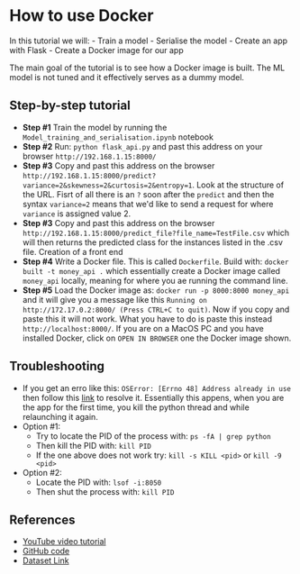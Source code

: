 # How to use Docker
In this tutorial we will:
    - Train a model
    - Serialise the model
    - Create an app with Flask
    - Create a Docker image for our app
    
The main goal of the tutorial is to see how a Docker image is built. The ML model is not tuned and it effectively serves as a dummy model.


## Step-by-step tutorial
- **Step #1** Train the model by running the `Model_training_and_serialisation.ipynb` notebook
- **Step #2** Run: `python flask_api.py` and past this address on your browser `http://192.168.1.15:8000/`
- **Step #3** Copy and past this address on the browser `http://192.168.1.15:8000/predict?variance=2&skewness=2&curtosis=2&entropy=1`. Look at the structure of the URL. Fisrt of all there is an `?` soon after the `predict` and then the syntax `variance=2` means that we'd like to send a request for where `variance` is assigned value 2.
- **Step #3** Copy and past this address on the browser `http://192.168.1.15:8000/predict_file?file_name=TestFile.csv` which will then returns the predicted class for the instances listed in the .csv file.
Creation of a front end
- **Step #4** Write a Docker file. This is called `Dockerfile`. Build with: `docker built -t money_api .` which essentially create a Docker image called `money_api` locally, meaning for where you ae running the command line.
- **Step #5** Load the Docker image as: `docker run -p 8000:8000 money_api` and it will give you a message like this `Running on http://172.17.0.2:8000/ (Press CTRL+C to quit)`. Now if you copy and paste this it will not work. What you have to do is paste this instead `http://localhost:8000/`. If you are on a MacOS PC and you have installed Docker, click on `OPEN IN BROWSER` one the Docker image shown.

## Troubleshooting
- If you get an erro like this: `OSError: [Errno 48] Address already in use` then follow this [link](https://ishaileshmishra.medium.com/the-python-flask-problem-socket-error-errno-48-address-already-in-use-4d074847587e) to resolve it. Essentially this appens, when you are the app for the first time, you kill the python thread and while relaunching it again.
- Option #1:
   - Try to locate the PID of the process with: `ps -fA | grep python`
   - Then kill the PID with: `kill PID`
   - If the one above does not work try: `kill -s KILL <pid>` or `kill -9 <pid>`
- Option #2:
   - Locate the PID with: `lsof -i:8050`
   -  Then shut the process with: `kill PID`

## References
- [YouTube video tutorial](https://www.youtube.com/watch?v=ipFUANeStYE)
- [GitHub code](https://github.com/krishnaik06/Dockers)
- [Dataset Link](https://www.kaggle.com/ritesaluja/bank-note-authentication-uci-data)
